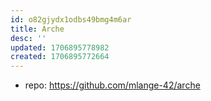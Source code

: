 ```yaml
---
id: o82gjydx1odbs49bmg4m6ar
title: Arche
desc: ''
updated: 1706895778982
created: 1706895772664
---
```


- repo: https://github.com/mlange-42/arche